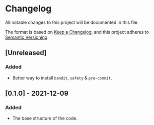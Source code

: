 # Changelog

All notable changes to this project will be documented in this file.

The format is based on [Keep a Changelog](https://keepachangelog.com/en/1.0.0/),
and this project adheres to [Semantic Versioning](https://semver.org/spec/v2.0.0.html).

## [Unreleased]

### Added

- Better way to install `bandit`, `safety` & `pre-commit`.

## [0.1.0] - 2021-12-09

### Added

- The base structure of the code.
